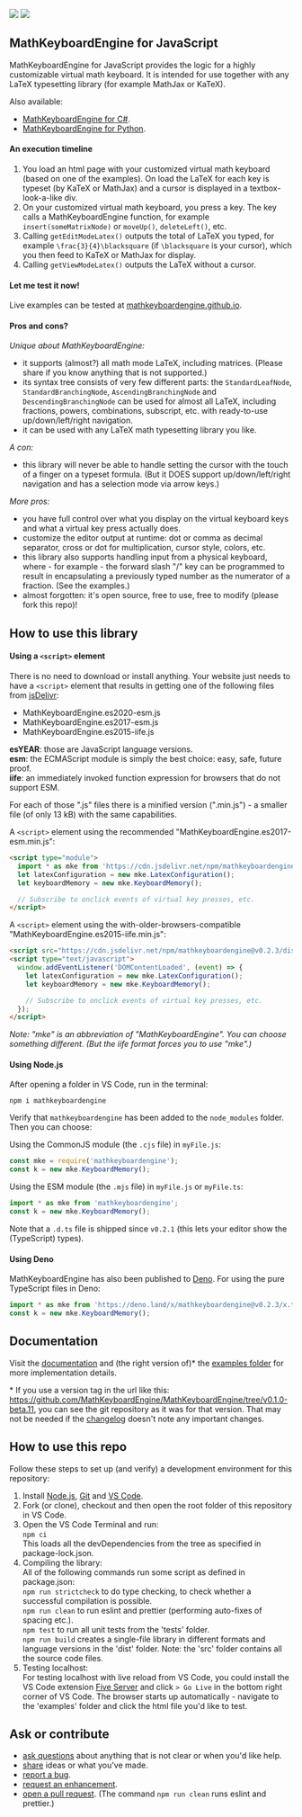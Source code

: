[![](https://badgen.net/npm/v/mathkeyboardengine?label=latest%20release)](https://www.jsdelivr.com/package/npm/mathkeyboardengine?path=dist)
![](https://badgen.net/badge/test%20coverage/100%25/green)

## MathKeyboardEngine for JavaScript

MathKeyboardEngine for JavaScript provides the logic for a highly customizable virtual math keyboard. It is intended for use together with any LaTeX typesetting library (for example MathJax or KaTeX).

Also available:

- [MathKeyboardEngine for C#](https://github.com/MathKeyboardEngine/MathKeyboardEngine.CSharp#readme).
- [MathKeyboardEngine for Python](https://github.com/MathKeyboardEngine/MathKeyboardEngine.Python#readme).

#### An execution timeline

1. You load an html page with your customized virtual math keyboard (based on one of the examples). On load the LaTeX for each key is typeset (by KaTeX or MathJax) and a cursor is displayed in a textbox-look-a-like div.
1. On your customized virtual math keyboard, you press a key. The key calls a MathKeyboardEngine function, for example `insert(someMatrixNode)` or `moveUp()`, `deleteLeft()`, etc.
1. Calling `getEditModeLatex()` outputs the total of LaTeX you typed, for example `\frac{3}{4}\blacksquare` (if `\blacksquare` is your cursor), which you then feed to KaTeX or MathJax for display.
1. Calling `getViewModeLatex()` outputs the LaTeX without a cursor.

#### Let me test it now!

Live examples can be tested at [mathkeyboardengine.github.io](https://mathkeyboardengine.github.io).

#### Pros and cons?

<i>Unique about MathKeyboardEngine:</i>

- it supports (almost?) all math mode LaTeX, including matrices. (Please share if you know anything that is not supported.)
- its syntax tree consists of very few different parts: the `StandardLeafNode`, `StandardBranchingNode`, `AscendingBranchingNode` and `DescendingBranchingNode` can be used for almost all LaTeX, including fractions, powers, combinations, subscript, etc. with ready-to-use up/down/left/right navigation.
- it can be used with any LaTeX math typesetting library you like.

<i>A con:</i>

- this library will never be able to handle setting the cursor with the touch of a finger on a typeset formula. (But it DOES support up/down/left/right navigation and has a selection mode via arrow keys.)

<i>More pros:</i>

- you have full control over what you display on the virtual keyboard keys and what a virtual key press actually does.
- customize the editor output at runtime: dot or comma as decimal separator, cross or dot for multiplication, cursor style, colors, etc.
- this library also supports handling input from a physical keyboard, where - for example - the forward slash "/" key can be programmed to result in encapsulating a previously typed number as the numerator of a fraction. (See the examples.)
- almost forgotten: it's open source, free to use, free to modify (please fork this repo)!

## How to use this library

#### Using a `<script>` element

There is no need to download or install anything. Your website just needs to have a `<script>` element that results in getting one of the following files from [jsDelivr](https://www.jsdelivr.com/package/npm/mathkeyboardengine?path=dist):

- MathKeyboardEngine.es2020-esm.js
- MathKeyboardEngine.es2017-esm.js
- MathKeyboardEngine.es2015-iife.js

<strong>esYEAR</strong>: those are JavaScript language versions.<br/>
<strong>esm</strong>: the ECMAScript module is simply the best choice: easy, safe, future proof.<br/>
<strong>iife</strong>: an immediately invoked function expression for browsers that do not support ESM.

For each of those ".js" files there is a minified version (".min.js") - a smaller file (of only 13 kB) with the same capabilities.

A `<script>` element using the recommended "MathKeyboardEngine.es2017-esm.min.js":

```html
<script type="module">
  import * as mke from 'https://cdn.jsdelivr.net/npm/mathkeyboardengine@v0.2.3/dist/MathKeyboardEngine.es2017-esm.min.js';
  let latexConfiguration = new mke.LatexConfiguration();
  let keyboardMemory = new mke.KeyboardMemory();

  // Subscribe to onclick events of virtual key presses, etc.
</script>
```

A `<script>` element using the with-older-browsers-compatible "MathKeyboardEngine.es2015-iife.min.js":

```html
<script src="https://cdn.jsdelivr.net/npm/mathkeyboardengine@v0.2.3/dist/MathKeyboardEngine.es2015-iife.min.js"></script>
<script type="text/javascript">
  window.addEventListener('DOMContentLoaded', (event) => {
    let latexConfiguration = new mke.LatexConfiguration();
    let keyboardMemory = new mke.KeyboardMemory();

    // Subscribe to onclick events of virtual key presses, etc.
  });
</script>
```

<i>Note: "mke" is an abbreviation of "MathKeyboardEngine". You can choose something different. (But the iife format forces you to use "mke".)</i>

#### Using Node.js

After opening a folder in VS Code, run in the terminal:

```
npm i mathkeyboardengine
```

Verify that `mathkeyboardengine` has been added to the `node_modules` folder. Then you can choose:

Using the CommonJS module (the `.cjs` file) in `myFile.js`:

```js
const mke = require('mathkeyboardengine');
const k = new mke.KeyboardMemory();
```

Using the ESM module (the `.mjs` file) in `myFile.js` or `myFile.ts`:

```ts
import * as mke from 'mathkeyboardengine';
const k = new mke.KeyboardMemory();
```

Note that a `.d.ts` file is shipped since `v0.2.1` (this lets your editor show the (TypeScript) types).

#### Using Deno

MathKeyboardEngine has also been published to [Deno](https://deno.land). For using the pure TypeScript files in Deno:

```ts
import * as mke from 'https://deno.land/x/mathkeyboardengine@v0.2.3/x.ts';
const k = new mke.KeyboardMemory();
```

## Documentation

Visit the [documentation](https://mathkeyboardengine.github.io/docs/latest/) and (the right version of)\* the [examples folder](https://github.com/MathKeyboardEngine/MathKeyboardEngine/tree/main/examples) for more implementation details.

\* If you use a version tag in the url like this: https://github.com/MathKeyboardEngine/MathKeyboardEngine/tree/v0.1.0-beta.11, you can see the git repository as it was for that version. That may not be needed if the [changelog](https://github.com/MathKeyboardEngine/MathKeyboardEngine/tree/main/CHANGELOG.md) doesn't note any important changes.

## How to use this repo

Follow these steps to set up (and verify) a development environment for this repository:

1. Install [Node.js](https://nodejs.org/en/download), [Git](https://git-scm.com/downloads) and [VS Code](https://code.visualstudio.com/download).
2. Fork (or clone), checkout and then open the root folder of this repository in VS Code.
3. Open the VS Code Terminal and run:<br/>
   `npm ci`<br/>
   This loads all the devDependencies from the tree as specified in package-lock.json.
4. Compiling the library:<br/>
   All of the following commands run some script as defined in package.json:<br/>
   `npm run strictcheck` to do type checking, to check whether a successful compilation is possible.<br/>
   `npm run clean` to run eslint and prettier (performing auto-fixes of spacing etc.).<br/>
   `npm test` to run all unit tests from the 'tests' folder.<br/>
   `npm run build` creates a single-file library in different formats and language versions in the 'dist' folder. Note: the 'src' folder contains all the source code files.
5. Testing localhost:<br/>
   For testing localhost with live reload from VS Code, you could install the VS Code extension [Five Server](https://marketplace.visualstudio.com/items?itemName=yandeu.five-server) and click `> Go Live` in the bottom right corner of VS Code. The browser starts up automatically - navigate to the 'examples' folder and click the html file you'd like to test.

## Ask or contribute

- [ask questions](https://github.com/MathKeyboardEngine/MathKeyboardEngine/discussions) about anything that is not clear or when you'd like help.
- [share](https://github.com/MathKeyboardEngine/MathKeyboardEngine/discussions) ideas or what you've made.
- [report a bug](https://github.com/MathKeyboardEngine/MathKeyboardEngine/issues).
- [request an enhancement](https://github.com/MathKeyboardEngine/MathKeyboardEngine/issues).
- [open a pull request](https://github.com/MathKeyboardEngine/MathKeyboardEngine/pulls). (The command `npm run clean` runs eslint and prettier.)
